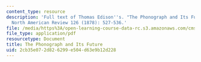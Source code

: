 ```yaml
---
content_type: resource
description: 'Full text of Thomas Edison''s. "The Phonograph and Its Future" from
  North American Review 126 (1878): 527-536.'
file: /media/https%3A/open-learning-course-data-rc.s3.amazonaws.com/cms-407-media-and-methods-sound-fall-2012/2cb35e072d826299e504d63e9b12d228_MITCMS_407F12_Edison.pdf
file_type: application/pdf
resourcetype: Document
title: The Phonograph and Its Future
uid: 2cb35e07-2d82-6299-e504-d63e9b12d228
---
```

